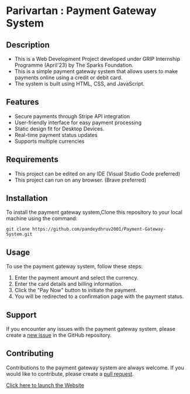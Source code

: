 # Parivartan : Payment Gateway System

## Description
- This is a Web Development Project developed under GRIP Internship Programme (April'23) by The Sparks Foundation.
- This is a simple payment gateway system that allows users to make payments online using a credit or debit card. 
- The system is built using HTML, CSS, and JavaScript.

## Features
- Secure payments through Stripe API integration
- User-friendly interface for easy payment processing
- Static design fit for Desktop Devices.
- Real-time payment status updates
- Supports multiple currencies

## Requirements
- This project can be edited on any IDE (Visual Studio Code preferred)
- This project can run on any browser. (Brave preferred)

## Installation
To install the payment gateway system,Clone this repository to your local machine using the command:
``````````````
git clone https://github.com/pandeydhruv2001/Payment-Gateway-System.git
``````````````
## Usage
To use the payment gateway system, follow these steps:

1.  Enter the payment amount and select the currency.
2.  Enter the card details and billing information.
3.  Click the "Pay Now" button to initiate the payment.
4.  You will be redirected to a confirmation page with the payment status.

## Support
If you encounter any issues with the payment gateway system, please create a [new issue](https://github.com/pandeydhruv2001/Payment-Gateway-System/issues) in the GitHub repository.

## Contributing
Contributions to the payment gateway system are always welcome. If you would like to contribute, please create a [pull request](https://github.com/pandeydhruv2001/Payment-Gateway-System/pulls).

[Click here to launch the Website](https://pandeydhruv2001.github.io/Payment-Gateway-System/)





